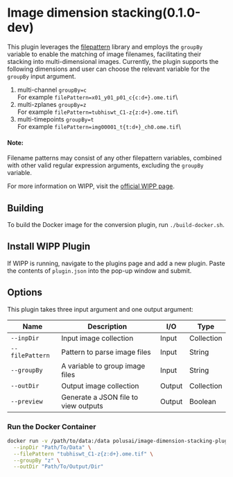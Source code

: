 # Image dimension stacking(0.1.0-dev)

This plugin leverages the [filepattern](https://filepattern2.readthedocs.io/en/latest/Home.html) library and employs the `groupBy` variable to enable the matching of image filenames, facilitating their stacking into multi-dimensional images.
Currently, the plugin supports the following dimensions and user can choose the relevant variable for the `groupBy` input argument.
1. multi-channel  `groupBy=c`\
   For example `filePattern=x01_y01_p01_c{c:d+}.ome.tif`\
2. multi-zplanes  `groupBy=z`\
   For example `filePattern=tubhiswt_C1-z{z:d+}.ome.tif`\
3. multi-timepoints  `groupBy=t`\
   For example `filePattern=img00001_t{t:d+}_ch0.ome.tif`\

#### Note:
Filename patterns may consist of any other filepattern variables, combined with other valid regular expression arguments, excluding the `groupBy` variable.

For more information on WIPP, visit the
[official WIPP page](https://isg.nist.gov/deepzoomweb/software/wipp).

## Building

To build the Docker image for the conversion plugin, run
`./build-docker.sh`.

## Install WIPP Plugin

If WIPP is running, navigate to the plugins page and add a new plugin. Paste the
contents of `plugin.json` into the pop-up window and submit.

## Options

This plugin takes three input argument and one output argument:

| Name          | Description             | I/O    | Type   |
|---------------|-------------------------|--------|--------|
| `--inpDir`      | Input image collection  | Input  | Collection   |
| `--filePattern` | Pattern to parse image files           | Input  | String |
| `--groupBy` | A variable to group image files           | Input  | String |
| `--outDir`      | Output image collection | Output | Collection   |
| `--preview`        | Generate a JSON file to view outputs | Output | Boolean   |

### Run the Docker Container

```bash
docker run -v /path/to/data:/data polusai/image-dimension-stacking-plugin:0.1.0-dev \
  --inpDir "Path/To/Data" \
  --filePattern "tubhiswt_C1-z{z:d+}.ome.tif" \
  --groupBy "z" \
  --outDir "Path/To/Output/Dir"
```
